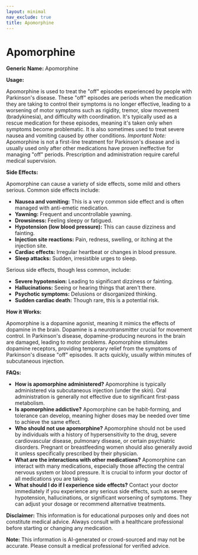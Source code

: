 ```yaml
---
layout: minimal
nav_exclude: true
title: Apomorphine
---
```


# Apomorphine

**Generic Name:** Apomorphine

**Usage:**

Apomorphine is used to treat the "off" episodes experienced by people with Parkinson's disease.  These "off" episodes are periods when the medication they are taking to control their symptoms is no longer effective, leading to a worsening of motor symptoms such as rigidity, tremor, slow movement (bradykinesia), and difficulty with coordination.  It's typically used as a rescue medication for these episodes, meaning it's taken only when symptoms become problematic.  It is also sometimes used to treat severe nausea and vomiting caused by other conditions.  *Important Note:*  Apomorphine is not a first-line treatment for Parkinson's disease and is usually used only after other medications have proven ineffective for managing "off" periods.  Prescription and administration require careful medical supervision.

**Side Effects:**

Apomorphine can cause a variety of side effects, some mild and others serious.  Common side effects include:

* **Nausea and vomiting:** This is a very common side effect and is often managed with anti-emetic medication.
* **Yawning:**  Frequent and uncontrollable yawning.
* **Drowsiness:**  Feeling sleepy or fatigued.
* **Hypotension (low blood pressure):** This can cause dizziness and fainting.
* **Injection site reactions:**  Pain, redness, swelling, or itching at the injection site.
* **Cardiac effects:**  Irregular heartbeat or changes in blood pressure.
* **Sleep attacks:** Sudden, irresistible urges to sleep.


Serious side effects, though less common, include:

* **Severe hypotension:** Leading to significant dizziness or fainting.
* **Hallucinations:** Seeing or hearing things that aren't there.
* **Psychotic symptoms:**  Delusions or disorganized thinking.
* **Sudden cardiac death:** Though rare, this is a potential risk.


**How it Works:**

Apomorphine is a dopamine agonist, meaning it mimics the effects of dopamine in the brain.  Dopamine is a neurotransmitter crucial for movement control.  In Parkinson's disease, dopamine-producing neurons in the brain are damaged, leading to motor problems. Apomorphine stimulates dopamine receptors, providing temporary relief from the symptoms of Parkinson's disease "off" episodes.  It acts quickly, usually within minutes of subcutaneous injection.


**FAQs:**

* **How is apomorphine administered?**  Apomorphine is typically administered via subcutaneous injection (under the skin).  Oral administration is generally not effective due to significant first-pass metabolism.
* **Is apomorphine addictive?**  Apomorphine can be habit-forming, and tolerance can develop, meaning higher doses may be needed over time to achieve the same effect.
* **Who should not use apomorphine?**  Apomorphine should not be used by individuals with a history of hypersensitivity to the drug, severe cardiovascular disease, pulmonary disease, or certain psychiatric disorders.  Pregnant or breastfeeding women should also generally avoid it unless specifically prescribed by their physician.
* **What are the interactions with other medications?** Apomorphine can interact with many medications, especially those affecting the central nervous system or blood pressure. It is crucial to inform your doctor of all medications you are taking.
* **What should I do if I experience side effects?** Contact your doctor immediately if you experience any serious side effects, such as severe hypotension, hallucinations, or significant worsening of symptoms.  They can adjust your dosage or recommend alternative treatments.


**Disclaimer:** This information is for educational purposes only and does not constitute medical advice. Always consult with a healthcare professional before starting or changing any medication.


**Note:** This information is AI-generated or crowd-sourced and may not be accurate. Please consult a medical professional for verified advice.